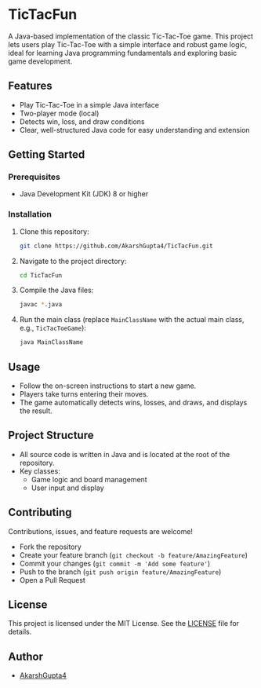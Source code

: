 # TicTacFun

A Java-based implementation of the classic Tic-Tac-Toe game. This project lets users play Tic-Tac-Toe with a simple interface and robust game logic, ideal for learning Java programming fundamentals and exploring basic game development.

## Features

- Play Tic-Tac-Toe in a simple Java interface
- Two-player mode (local)
- Detects win, loss, and draw conditions
- Clear, well-structured Java code for easy understanding and extension

## Getting Started

### Prerequisites

- Java Development Kit (JDK) 8 or higher

### Installation

1. Clone this repository:
    ```bash
    git clone https://github.com/AkarshGupta4/TicTacFun.git
    ```
2. Navigate to the project directory:
    ```bash
    cd TicTacFun
    ```
3. Compile the Java files:
    ```bash
    javac *.java
    ```
4. Run the main class (replace `MainClassName` with the actual main class, e.g., `TicTacToeGame`):
    ```bash
    java MainClassName
    ```

## Usage

- Follow the on-screen instructions to start a new game.
- Players take turns entering their moves.
- The game automatically detects wins, losses, and draws, and displays the result.

## Project Structure

- All source code is written in Java and is located at the root of the repository.
- Key classes:
  - Game logic and board management
  - User input and display

## Contributing

Contributions, issues, and feature requests are welcome!
- Fork the repository
- Create your feature branch (`git checkout -b feature/AmazingFeature`)
- Commit your changes (`git commit -m 'Add some feature'`)
- Push to the branch (`git push origin feature/AmazingFeature`)
- Open a Pull Request

## License

This project is licensed under the MIT License. See the [LICENSE](LICENSE) file for details.

## Author

- [AkarshGupta4](https://github.com/AkarshGupta4)
